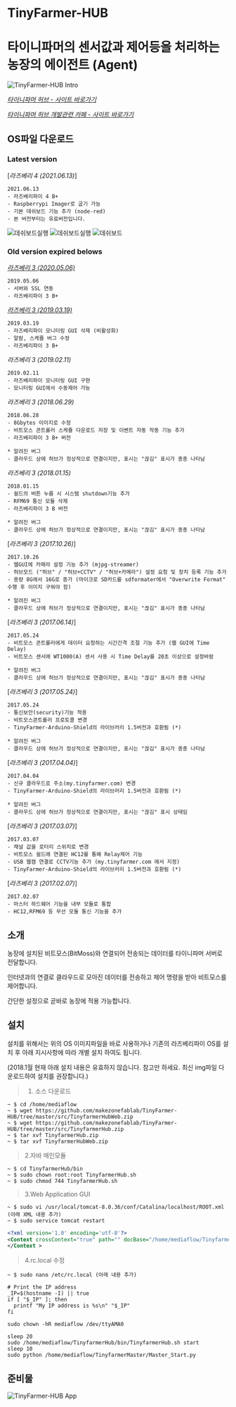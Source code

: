 # TinyFarmer-HUB
타이니파머의 센서값과 제어등을 처리하는 농장의 에이전트 (Agent)
==========================

![TinyFarmer-HUB Intro](https://github.com/makezonefablab/TinyFarmer-HUB/blob/master/img/tinyFarmerHub.png)  

[*타이니파머 허브 - 사이트 바로가기*](http://106.240.234.10/mediafarmHome/?page_id=14724)

[*타이니파머 허브 개발관련 카페 - 사이트 바로가기*](http://cafe.naver.com/makezone#)

OS파일 다운로드
--------------

### Latest version 

[*라즈베리 4 (2021.06.13)*]
```
2021.06.13 
- 라즈베리파이 4 B+
- Raspberrypi Imager로 굽기 가능
- 기본 데쉬보드 기능 추가 (node-red) 
- 본 버전부터는 유료버전입니다.
```
![데쉬보드실행](https://github.com/makezonefablab/TinyFarmer-HUB/blob/master/img/dashboard1_exe1.png) 
![데쉬보드실행](https://github.com/makezonefablab/TinyFarmer-HUB/blob/master/img/dashboard1_exe2.png) 
![데쉬보드](https://github.com/makezonefablab/TinyFarmer-HUB/blob/master/img/dashboard1.png) 




### Old version expired belows


[*라즈베리 3 (2020.05.06)*](https://tinyfarmer.net/tinyfarmer/atth/TinyFarmer_Hub_MQ_V3_NO_GUI_20200504.img)
```
2019.05.06 
- 서버와 SSL 연동
- 라즈베리파이 3 B+ 
```

[*라즈베리 3 (2019.03.19)*](http://106.240.234.12/tinyfarmer/atth/TinyFarmer_Hub_MQ_V3_NO_GUI_20190319.img)
```
2019.03.19 
- 라즈베리파이 모니터링 GUI 삭제 (비활성화)
- 알람, 스케쥴 버그 수정
- 라즈베리파이 3 B+ 
```

*라즈베리 3 (2019.02.11)*
```
2019.02.11 
- 라즈베리파이 모니터링 GUI 구현
- 모니터링 GUI에서 수동제어 가능
```

*라즈베리 3 (2018.06.29)*
```
2018.06.28 
- 8Gbytes 이미지로 수정
- 비트모스 콘트롤러 스케쥴 다운로드 저장 및 이벤트 자동 작동 기능 추가
- 라즈베리파이 3 B+ 버전

* 알려진 버그
- 클라우드 상에 허브가 정상적으로 연결이지만, 표시는 "끊김" 표시가 종종 나타남
```

*라즈베리 3 (2018.01.15)*
```
2018.01.15 
- 쉴드의 버튼 누름 시 시스템 shutdown기능 추가
- RFM69 통신 모듈 삭제
- 라즈베리파이 3 B 버전

* 알려진 버그
- 클라우드 상에 허브가 정상적으로 연결이지만, 표시는 "끊김" 표시가 종종 나타남
```

[*라즈베리 3 (2017.10.26)*]
```
2017.10.26 
- 웹GUI에 카메라 설정 기능 추가 (mjpg-streamer)
- 허브모드 ("허브" / "허브+CCTV" / "허브+카메라") 설정 요청 및 장치 등록 기능 추가
- 용량 8G에서 16G로 증가 (마이크로 SD카드를 sdformater에서 "Overwrite Format" 수행 후 이미지 구워야 함)

* 알려진 버그
- 클라우드 상에 허브가 정상적으로 연결이지만, 표시는 "끊김" 표시가 종종 나타남
```

[*라즈베리 3 (2017.06.14)*]
```
2017.05.24 
- 비트모스 콘트롤러에게 데이터 요청하는 시간간격 조절 기능 추가 (웹 GUI에 Time Delay)
- 비트모스 센서에 WT1000(A) 센서 사용 시 Time Delay를 20초 이상으로 설정바람

* 알려진 버그
- 클라우드 상에 허브가 정상적으로 연결이지만, 표시는 "끊김" 표시가 종종 나타남
```

[*라즈베리 3 (2017.05.24)*]
```
2017.05.24 
- 통신보안(security)기능 적용
- 비트모스콘트롤러 프로토콜 변경
- TinyFarmer-Arduino-Shield의 라이브러리 1.5버전과 호환됨 (*)

* 알려진 버그
- 클라우드 상에 허브가 정상적으로 연결이지만, 표시는 "끊김" 표시가 종종 나타남
```

[*라즈베리 3 (2017.04.04)*]
```
2017.04.04 
- 신규 클라우드로 주소(my.tinyfarmer.com) 변경 
- TinyFarmer-Arduino-Shield의 라이브러리 1.5버전과 호환됨 (*)

* 알려진 버그
- 클라우드 상에 허브가 정상적으로 연결이지만, 표시는 "끊김" 표시 상태임
```

[*라즈베리 3 (2017.03.07)*]
```
2017.03.07 
- 채널 값을 로터리 스위치로 변경 
- 비트모스 쉴드에 연결된 HC12를 통해 Relay제어 기능
- USB 웹캠 연결로 CCTV기능 추가 (my.tinyfarmer.com 에서 지정)
- TinyFarmer-Arduino-Shield의 라이브러리 1.5버전과 호환됨 (*)
```

[*라즈베리 3 (2017.02.07)*]
```
2017.02.07 
- 마스터 하드웨어 기능을 내부 모듈로 통합 
- HC12,RFM69 등 무선 모듈 통신 기능을 추가 
```



소개
--------------
농장에 설치된 비트모스(BitMoss)와 연결되어 전송되는 데이터를 타이니파머 서버로 전달합니다.

인터넷과의 연결로 클라우드로 모아진 데이터를 전송하고 제어 명령을 받아 비트모스를 제어합니다.

간단한 설정으로 곧바로 농장에 적용 가능합니다.



설치 
--------------
설치를 위해서는 위의 OS 이미지파일을 바로 사용하거나 기존의 라즈베리파이 OS를 설치 후 아래 지시사항에 따라 개별 설치 하여도 됩니다.

(2018.1월 현재 아래 설치 내용은 유효하지 않습니다. 참고만 하세요. 최신 img파일 다운로드하여 설치를 권장합니다.)

> 1. 소스 다운로드 
```
~ $ cd /home/mediaflow
~ $ wget https://github.com/makezonefablab/TinyFarmer-HUB/tree/master/src/TinyfarmerHubWeb.zip
~ $ wget https://github.com/makezonefablab/TinyFarmer-HUB/tree/master/src/TinyfarmerHub.zip
~ $ tar xvf TinyfarmerHub.zip
~ $ tar xvf TinyfarmerHubWeb.zip
```
> 2.자바 메인모듈 
```
~ $ cd TinyfarmerHub/bin
~ $ sudo chown root:root TinyfarmerHub.sh
~ $ sudo chmod 744 TinyfarmerHub.sh
```
> 3.Web Application GUI 
```
~ $ sudo vi /usr/local/tomcat-8.0.36/conf/Catalina/localhost/ROOT.xml    (아래 XML 내용 추가)
~ $ sudo service tomcat restart
```


~~~ xml
<?xml version='1.0' encoding='utf-8'?>
<Context crossContext="true" path="" docBase="/home/mediaflow/TinyfarmerHubWeb" >
</Context >
~~~

> 4.rc.local 수정  
```
~ $ sudo nano /etc/rc.local (아래 내용 추가)
```

~~~
# Print the IP address
_IP=$(hostname -I) || true
if [ "$_IP" ]; then
  printf "My IP address is %s\n" "$_IP"
fi

sudo chown -hR mediaflow /dev/ttyAMA0

sleep 20 
sudo /home/mediaflow/TinyfarmerHub/bin/TinyfarmerHub.sh start
sleep 10
sudo python /home/mediaflow/TinyfarmerMaster/Master_Start.py

~~~


준비물
--------------

![TinyFarmer-HUB App](https://github.com/makezonefablab/TinyFarmer-HUB/blob/master/img/rasp.jpg) 





